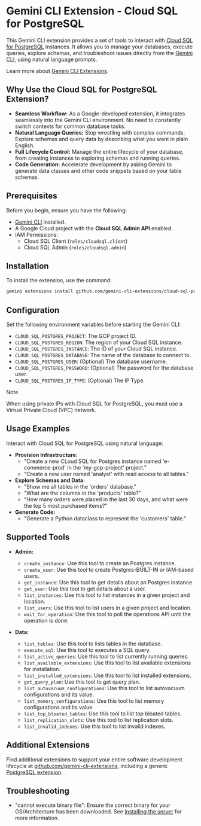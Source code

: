 # Gemini CLI Extension - Cloud SQL for PostgreSQL

This Gemini CLI extension provides a set of tools to interact with [Cloud SQL for PostgreSQL](https://cloud.google.com/sql/docs/postgres) instances. It allows you to manage your databases, execute queries, explore schemas, and troubleshoot issues directly from the [Gemini CLI](https://google-gemini.github.io/gemini-cli/), using natural language prompts.

Learn more about [Gemini CLI Extensions](https://github.com/google-gemini/gemini-cli/blob/main/docs/extension.md).

## Why Use the Cloud SQL for PostgreSQL Extension?

* **Seamless Workflow:** As a Google-developed extension, it integrates seamlessly into the Gemini CLI environment. No need to constantly switch contexts for common database tasks.
* **Natural Language Queries:** Stop wrestling with complex commands. Explore schemas and query data by describing what you want in plain English.
* **Full Lifecycle Control:** Manage the entire lifecycle of your database, from creating instances to exploring schemas and running queries.
* **Code Generation:** Accelerate development by asking Gemini to generate data classes and other code snippets based on your table schemas.

## Prerequisites

Before you begin, ensure you have the following:

* [Gemini CLI](https://github.com/google-gemini/gemini-cli) installed.
* A Google Cloud project with the **Cloud SQL Admin API** enabled.
* IAM Permissions:
  * Cloud SQL Client (`roles/cloudsql.client`)
  * Cloud SQL Admin (`roles/cloudsql.admin`)

## Installation

To install the extension, use the command:

```bash
gemini extensions install github.com/gemini-cli-extensions/cloud-sql-postgresql
```

## Configuration

Set the following environment variables before starting the Gemini CLI:

* `CLOUD_SQL_POSTGRES_PROJECT`: The GCP project ID.
* `CLOUD_SQL_POSTGRES_REGION`: The region of your Cloud SQL instance.
* `CLOUD_SQL_POSTGRES_INSTANCE`: The ID of your Cloud SQL instance.
* `CLOUD_SQL_POSTGRES_DATABASE`: The name of the database to connect to.
* `CLOUD_SQL_POSTGRES_USER`: (Optional) The database username.
* `CLOUD_SQL_POSTGRES_PASSWORD`: (Optional) The password for the database user.
* `CLOUD_SQL_POSTGRES_IP_TYPE`: (Optional) The IP Type.

> [!NOTE]
> When using private IPs with Cloud SQL for PostgreSQL, you must use a Virtual Private Cloud (VPC) network.

## Usage Examples

Interact with Cloud SQL for PostgreSQL using natural language:

*   **Provision Infrastructure:**
    * "Create a new CLoud SQL for Postgres instance named 'e-commerce-prod' in the 'my-gcp-project' project."
    * "Create a new user named 'analyst' with read access to all tables."
* **Explore Schemas and Data:**
  * "Show me all tables in the 'orders' database."
  * "What are the columns in the 'products' table?"
  * "How many orders were placed in the last 30 days, and what were the top 5 most purchased items?"
* **Generate Code:**
  * "Generate a Python dataclass to represent the 'customers' table."

## Supported Tools

*   **Admin:**
   	* `create_instance`: Use this tool to create an Postgres instance.
   	* `create_user`: Use this tool to create Postgres-BUILT-IN or IAM-based users.
   	* `get_instance`: Use this tool to get details about an Postgres instance.
   	* `get_user`: Use this tool to get details about a user.
   	* `list_instances`: Use this tool to list instances in a given project and location.
   	* `list_users`: Use this tool to list users in a given project and location.
    * `wait_for_operation`: Use this tool to poll the operations API until the operation is done.

*   **Data:**
    * `list_tables`: Use this tool to lists tables in the database.
    * `execute_sql`: Use this tool to executes a SQL query.
    * `list_active_queries`: Use this tool to list currently running queries.
    * `list_available_extensions`: Use this tool to list available extensions for installation.
    * `list_installed_extensions`: Use this tool to list installed extensions.
    * `get_query_plan`: Use this tool to get query plan.
    * `list_autovacuum_configurations`: Use this tool to list autovacuum configurations and its value.
    * `list_memory_configuration`s: Use this tool to list memory configurations and its value.
    * `list_top_bloated_tables`: Use this tool to list top bloated tables.
    * `list_replication_slots`: Use this tool to list replication slots.
    * `list_invalid_indexes`: Use this tool to list invalid indexes.

## Additional Extensions

Find additional extensions to support your entire software development lifecycle at [github.com/gemini-cli-extensions](https://github.com/gemini-cli-extensions), including a generic [PostgreSQL extension](https://github.com/gemini-cli-extensions/postgres).

## Troubleshooting

* "cannot execute binary file": Ensure the correct binary for your OS/Architecture has been downloaded. See [Installing the server](https://googleapis.github.io/genai-toolbox/getting-started/introduction/#installing-the-server) for more information.
